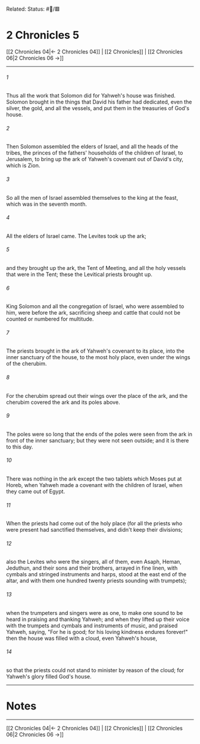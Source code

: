 Related:
Status: #📖/🟥
# 2 Chronicles 5

[[2 Chronicles 04|← 2 Chronicles 04]] | [[2 Chronicles]] | [[2 Chronicles 06|2 Chronicles 06 →]]
***



###### 1 
Thus all the work that Solomon did for Yahweh's house was finished. Solomon brought in the things that David his father had dedicated, even the silver, the gold, and all the vessels, and put them in the treasuries of God's house. 

###### 2 
Then Solomon assembled the elders of Israel, and all the heads of the tribes, the princes of the fathers' households of the children of Israel, to Jerusalem, to bring up the ark of Yahweh's covenant out of David's city, which is Zion. 

###### 3 
So all the men of Israel assembled themselves to the king at the feast, which was in the seventh month. 

###### 4 
All the elders of Israel came. The Levites took up the ark; 

###### 5 
and they brought up the ark, the Tent of Meeting, and all the holy vessels that were in the Tent; these the Levitical priests brought up. 

###### 6 
King Solomon and all the congregation of Israel, who were assembled to him, were before the ark, sacrificing sheep and cattle that could not be counted or numbered for multitude. 

###### 7 
The priests brought in the ark of Yahweh's covenant to its place, into the inner sanctuary of the house, to the most holy place, even under the wings of the cherubim. 

###### 8 
For the cherubim spread out their wings over the place of the ark, and the cherubim covered the ark and its poles above. 

###### 9 
The poles were so long that the ends of the poles were seen from the ark in front of the inner sanctuary; but they were not seen outside; and it is there to this day. 

###### 10 
There was nothing in the ark except the two tablets which Moses put at Horeb, when Yahweh made a covenant with the children of Israel, when they came out of Egypt. 

###### 11 
When the priests had come out of the holy place (for all the priests who were present had sanctified themselves, and didn't keep their divisions; 

###### 12 
also the Levites who were the singers, all of them, even Asaph, Heman, Jeduthun, and their sons and their brothers, arrayed in fine linen, with cymbals and stringed instruments and harps, stood at the east end of the altar, and with them one hundred twenty priests sounding with trumpets); 

###### 13 
when the trumpeters and singers were as one, to make one sound to be heard in praising and thanking Yahweh; and when they lifted up their voice with the trumpets and cymbals and instruments of music, and praised Yahweh, saying, "For he is good; for his loving kindness endures forever!" then the house was filled with a cloud, even Yahweh's house, 

###### 14 
so that the priests could not stand to minister by reason of the cloud; for Yahweh's glory filled God's house.

---
# Notes


***
[[2 Chronicles 04|← 2 Chronicles 04]] | [[2 Chronicles]] | [[2 Chronicles 06|2 Chronicles 06 →]]

